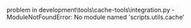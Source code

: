 problem in development\tools\cache-tools\integration.py - ModuleNotFoundError: No module named 'scripts.utils.cache'

